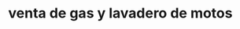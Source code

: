 ---
title: "venta de gas y lavadero de motos"
url: /comuna-3-manrique/venta-de-gas-y-lavadero-de-motos/
shop: Gasflaschen
---